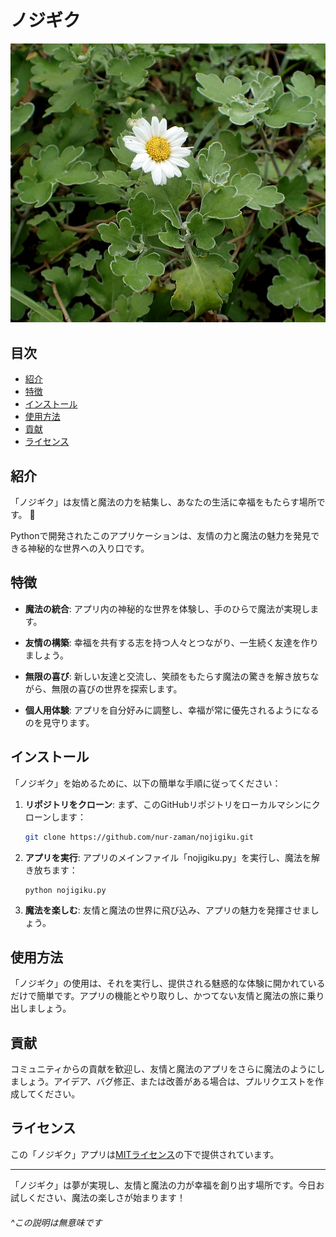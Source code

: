 # ノジギク 
![ノジギク](ノジギク.jpg)

## 目次
- [紹介](#紹介)
- [特徴](#特徴)
- [インストール](#インストール)
- [使用方法](#使用方法)
- [貢献](#貢献)
- [ライセンス](#ライセンス)

## 紹介

「ノジギク」は友情と魔法の力を結集し、あなたの生活に幸福をもたらす場所です。 🌟

Pythonで開発されたこのアプリケーションは、友情の力と魔法の魅力を発見できる神秘的な世界への入り口です。

## 特徴

- **魔法の統合**: アプリ内の神秘的な世界を体験し、手のひらで魔法が実現します。

- **友情の構築**: 幸福を共有する志を持つ人々とつながり、一生続く友達を作りましょう。

- **無限の喜び**: 新しい友達と交流し、笑顔をもたらす魔法の驚きを解き放ちながら、無限の喜びの世界を探索します。

- **個人用体験**: アプリを自分好みに調整し、幸福が常に優先されるようになるのを見守ります。

## インストール

「ノジギク」を始めるために、以下の簡単な手順に従ってください：

1. **リポジトリをクローン**: まず、このGitHubリポジトリをローカルマシンにクローンします：

    ```bash
    git clone https://github.com/nur-zaman/nojigiku.git
    ```

2. **アプリを実行**: アプリのメインファイル「nojigiku.py」を実行し、魔法を解き放ちます：

    ```bash
    python nojigiku.py
    ```

3. **魔法を楽しむ**: 友情と魔法の世界に飛び込み、アプリの魅力を発揮させましょう。

## 使用方法

「ノジギク」の使用は、それを実行し、提供される魅惑的な体験に開かれているだけで簡単です。アプリの機能とやり取りし、かつてない友情と魔法の旅に乗り出しましょう。

## 貢献

コミュニティからの貢献を歓迎し、友情と魔法のアプリをさらに魔法のようにしましょう。アイデア、バグ修正、または改善がある場合は、プルリクエストを作成してください。

## ライセンス

この「ノジギク」アプリは[MITライセンス](LICENSE)の下で提供されています。

---

「ノジギク」は夢が実現し、友情と魔法の力が幸福を創り出す場所です。今日お試しください、魔法の楽しさが始まります！


###### ^この説明は無意味です